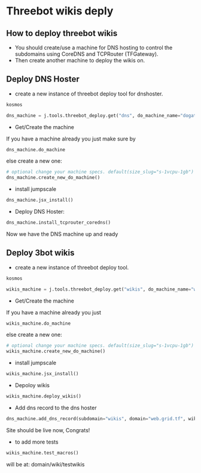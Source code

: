 # Threebot wikis deply

## How to deploy threebot wikis

- You should create/use a machine for DNS hosting to control the subdomains using CoreDNS and TCPRouter (TFGateway).
- Then create another machine  to deploy the wikis on.

## Deploy DNS Hoster

- create a new instance of threebot deploy tool for dnshoster.

```python
kosmos
```

```python
dns_machine = j.tools.threebot_deploy.get("dns", do_machine_name="dogateway", do_token="YOUR DIGITAL OCEAN TOKEN", do_project_name="codescalers", ssh_key="YOUR SSH KEY")
```

- Get/Create the machine

If you have a machine already you just make sure by

```python
dns_machine.do_machine
```

else create a new one:

```python
# optional change your machine specs. default(size_slug="s-1vcpu-1gb")
dns_machine.create_new_do_machine()
```

- install jumpscale

```python
dns_machine.jsx_install()
```

- Deploy DNS Hoster:

```python
dns_machine.install_tcprouter_coredns()
```

Now we have the DNS machine up and ready

## Deploy 3bot wikis

- create a new instance of threebot deploy tool.

```python
kosmos
```

```python
wikis_machine = j.tools.threebot_deploy.get("wikis", do_machine_name="wikis", do_token="YOUR DIGITAL OCEAN TOKEN", do_project_name="codescalers", ssh_key="YOUR SSH KEY")
```

- Get/Create the machine

If you have a machine already you just

```python
wikis_machine.do_machine
```

else create a new one:

```python
# optional change your machine specs. default(size_slug="s-1vcpu-1gb")
wikis_machine.create_new_do_machine()
```

- install jumpscale

```python
wikis_machine.jsx_install()
```

- Depoloy wikis

```python
wikis_machine.deploy_wikis()
```

- Add dns record to the dns hoster

```python
dns_machine.add_dns_record(subdomain="wikis", domain="web.grid.tf", wikis_machine_ip="WIKIS MACHINE IP", wikis_machine_port="443"):
```
Site should be live now, Congrats!

- to add more tests

```python
wikis_machine.test_macros()
```

will be at: domain/wiki/testwikis
